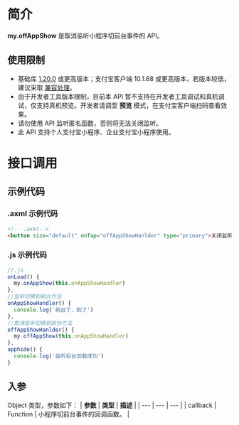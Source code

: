 
# 简介
**my.offAppShow** 是取消监听小程序切前台事件的 API。

## 使用限制
- 基础库 [1.20.0](https://opendocs.alipay.com/mini/framework/lib) 或更高版本；支付宝客户端 10.1.68 或更高版本，若版本较低，建议采取 [兼容处理](https://opendocs.alipay.com/mini/framework/compatibility)。
- 由于开发者工具版本限制，目前本 API 暂不支持在开发者工具调试和真机调试，仅支持真机预览。开发者请调至 **预览** 模式，在支付宝客户端扫码查看效果。
- 请勿使用 API 监听匿名函数，否则将无法关闭监听。
- 此 API 支持个人支付宝小程序、企业支付宝小程序使用。

# 接口调用
## 示例代码
### .axml 示例代码
```html
<!-- .axml-->
<button size="default" onTap="offAppShowHanlder" type="primary">关闭监听到前台</button>
```

### .js 示例代码
```javascript
//.js
onLoad() {
  my.onAppShow(this.onAppShowHandler)
},
//监听切换到前台方法
onAppShowHandler() {
  console.log('前台了，到了')
},
//取消监听切换到前台方法
offAppShowHanlder() {
  my.offAppShow(this.onAppShowHandler)
},
apphide() {
  console.log('监听后台加载成功')
}
```

## 入参
Object 类型，参数如下：
| **参数** | **类型** | **描述** |
| --- | --- | --- |
| callback | Function | 小程序切前台事件的回调函数。 |

